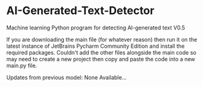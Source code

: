 # AI-Generated-Text-Detector
Machine learning Python program for detecting AI-generated text V0.5

If you are downloading the main file (for whatever reason) then run it on the latest instance of JetBrains Pycharm Community Edition and install the required packages. Couldn't add the other files alongside the main code so may need to create a new project then copy and paste the code into a new main.py file.

Updates from previous model:
  None Available...
